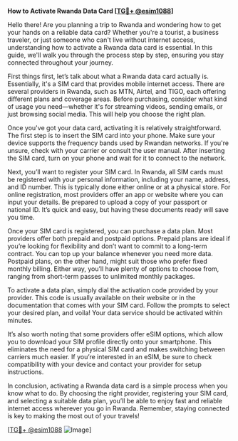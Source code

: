 **How to Activate Rwanda Data Card [[TG💪+ @esim1088](https://t.me/s/esim1088)]**

Hello there! Are you planning a trip to Rwanda and wondering how to get your hands on a reliable data card? Whether you're a tourist, a business traveler, or just someone who can't live without internet access, understanding how to activate a Rwanda data card is essential. In this guide, we'll walk you through the process step by step, ensuring you stay connected throughout your journey.

First things first, let’s talk about what a Rwanda data card actually is. Essentially, it's a SIM card that provides mobile internet access. There are several providers in Rwanda, such as MTN, Airtel, and TIGO, each offering different plans and coverage areas. Before purchasing, consider what kind of usage you need—whether it's for streaming videos, sending emails, or just browsing social media. This will help you choose the right plan.

Once you've got your data card, activating it is relatively straightforward. The first step is to insert the SIM card into your phone. Make sure your device supports the frequency bands used by Rwandan networks. If you're unsure, check with your carrier or consult the user manual. After inserting the SIM card, turn on your phone and wait for it to connect to the network.

Next, you’ll want to register your SIM card. In Rwanda, all SIM cards must be registered with your personal information, including your name, address, and ID number. This is typically done either online or at a physical store. For online registration, most providers offer an app or website where you can input your details. Be prepared to upload a copy of your passport or national ID. It’s quick and easy, but having these documents ready will save you time.

Once your SIM card is registered, you can purchase a data plan. Most providers offer both prepaid and postpaid options. Prepaid plans are ideal if you’re looking for flexibility and don’t want to commit to a long-term contract. You can top up your balance whenever you need more data. Postpaid plans, on the other hand, might suit those who prefer fixed monthly billing. Either way, you’ll have plenty of options to choose from, ranging from short-term passes to unlimited monthly packages.

To activate a data plan, simply dial the activation code provided by your provider. This code is usually available on their website or in the documentation that comes with your SIM card. Follow the prompts to select your desired plan, and voila! Your data service should be activated within minutes.

It’s also worth noting that some providers offer eSIM options, which allow you to download your SIM profile directly onto your smartphone. This eliminates the need for a physical SIM card and makes switching between carriers much easier. If you’re interested in an eSIM, be sure to check compatibility with your device and contact your provider for setup instructions.

In conclusion, activating a Rwanda data card is a simple process when you know what to do. By choosing the right provider, registering your SIM card, and selecting a suitable data plan, you’ll be able to enjoy fast and reliable internet access wherever you go in Rwanda. Remember, staying connected is key to making the most out of your travels!

[[TG💪+ @esim1088](https://t.me/s/esim1088) ![Image](https://i.postimg.cc/Y0z9fWf4/image.png)]